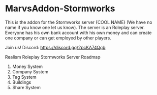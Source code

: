 # MarvsAddon-Stormworks

This is the addon for the Stormworks server {COOL NAME} (We have no name if you know one let us know).
The server is an Roleplay server. Everyone has his own bank account with his own money and can create one company or can get employed by other players.

Join us!
Discord: https://discord.gg/2pcKA74Qgb

Realism Roleplay Stormworks Server Roadmap
1. Money System
2. Company System
3. Tag System
4. Buildings
5. Share System
